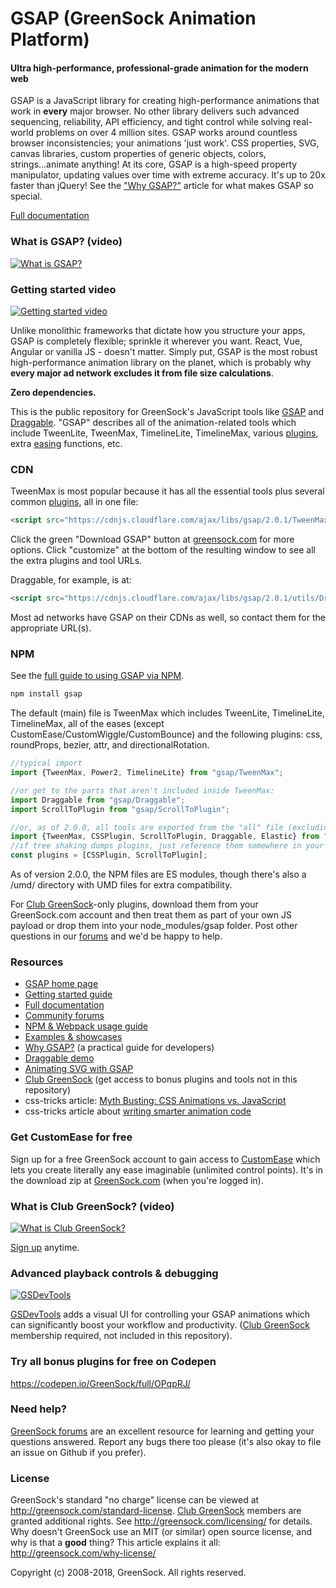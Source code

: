 # GSAP (GreenSock Animation Platform)

#### Ultra high-performance, professional-grade animation for the modern web

GSAP is a JavaScript library for creating high-performance animations that work in **every** major browser. No other library delivers such advanced sequencing, reliability, API efficiency, and tight control while solving real-world problems on over 4 million sites. GSAP works around countless browser inconsistencies; your animations 'just work'. CSS properties, SVG, canvas libraries, custom properties of generic objects, colors, strings...animate anything! At its core, GSAP is a high-speed property manipulator, updating values over time with extreme accuracy. It's up to 20x faster than jQuery! See the <a href="https://greensock.com/why-gsap/">"Why GSAP?"</a> article for what makes GSAP so special.

<a href="https://greensock.com/docs">Full documentation</a>

### What is GSAP? (video)

[![What is GSAP?](http://img.youtube.com/vi/-riXBjDfvOw/0.jpg)](http://www.youtube.com/watch?v=-riXBjDfvOw)

### Getting started video

[![Getting started video](http://img.youtube.com/vi/tMP1PCErrmE/0.jpg)](http://www.youtube.com/watch?v=tMP1PCErrmE)

Unlike monolithic frameworks that dictate how you structure your apps, GSAP is completely flexible; sprinkle it wherever you want. React, Vue, Angular or vanilla JS - doesn't matter. Simply put, GSAP is the most robust high-performance animation library on the planet, which is probably why **every major ad network excludes it from file size calculations**.

**Zero dependencies.**

This is the public repository for GreenSock's JavaScript tools like <a href="https://greensock.com/gsap/" target="_blank">GSAP</a> and <a href="https://greensock.com/draggable/" target="_blank">Draggable</a>. "GSAP" describes all of the animation-related tools which include TweenLite, TweenMax, TimelineLite, TimelineMax, various <a href="https://greensock.com/plugins/?product_id=4921">plugins</a>, extra <a href="https://greensock.com/ease-visualizer/">easing</a> functions, etc. 

### CDN
TweenMax is most popular because it has all the essential tools plus several common <a href="https://greensock.com/plugins/?product_id=4921">plugins</a>, all in one file:
```html
<script src="https://cdnjs.cloudflare.com/ajax/libs/gsap/2.0.1/TweenMax.min.js"></script>
```
Click the green "Download GSAP" button at <a href="https://greensock.com/?download=GSAP-JS">greensock.com</a> for more options. Click "customize" at the bottom of the resulting window to see all the extra plugins and tool URLs. 

Draggable, for example, is at:
```html
<script src="https://cdnjs.cloudflare.com/ajax/libs/gsap/2.0.1/utils/Draggable.min.js"></script>
```

Most ad networks have GSAP on their CDNs as well, so contact them for the appropriate URL(s). 

### NPM
See the <a href="https://greensock.com/docs/NPMUsage">full guide to using GSAP via NPM</a>.

```javascript
npm install gsap
```
The default (main) file is TweenMax which includes TweenLite, TimelineLite, TimelineMax, all of the eases (except CustomEase/CustomWiggle/CustomBounce) and the following plugins: css, roundProps, bezier, attr, and directionalRotation. 
```javascript
//typical import
import {TweenMax, Power2, TimelineLite} from "gsap/TweenMax";

//or get to the parts that aren't included inside TweenMax:
import Draggable from "gsap/Draggable";
import ScrollToPlugin from "gsap/ScrollToPlugin";

//or, as of 2.0.0, all tools are exported from the "all" file (excluding bonus plugins):
import {TweenMax, CSSPlugin, ScrollToPlugin, Draggable, Elastic} from "gsap/all";
//if tree shaking dumps plugins, just reference them somewhere in your code like:
const plugins = [CSSPlugin, ScrollToPlugin]; 
```
As of version 2.0.0, the NPM files are ES modules, though there's also a /umd/ directory with UMD files for extra compatibility.

For <a href="https://greensock.com/club/">Club GreenSock</a>-only plugins, download them from your GreenSock.com account and then treat them as part of your own JS payload or drop them into your node_modules/gsap folder. Post other questions in our <a href="https://greensock.com/forums/">forums</a> and we'd be happy to help.

### Resources

* <a href="https://greensock.com/gsap/">GSAP home page</a>
* <a href="https://greensock.com/get-started-js/">Getting started guide</a>
* <a href="https://greensock.com/docs/">Full documentation</a>
* <a href="https://greensock.com/forums/">Community forums</a>
* <a href="https://greensock.com/docs/NPMUsage">NPM &amp; Webpack usage guide</a>
* <a href="https://greensock.com/examples-showcases">Examples &amp; showcases</a>
* <a href="https://greensock.com/why-gsap/">Why GSAP?</a> (a practical guide for developers)
* <a href="https://greensock.com/draggable/">Draggable demo</a>
* <a href="https://greensock.com/svg-tips/">Animating SVG with GSAP</a>
* <a href="https://greensock.com/club/">Club GreenSock</a> (get access to bonus plugins and tools not in this repository)
* css-tricks article: <a href="https://css-tricks.com/myth-busting-css-animations-vs-javascript/">Myth Busting: CSS Animations vs. JavaScript</a>
* css-tricks article about <a href="https://css-tricks.com/writing-smarter-animation-code/">writing smarter animation code</a>

### Get CustomEase for free
Sign up for a free GreenSock account to gain access to <a href="https://greensock.com/customease/">CustomEase</a> which lets you create literally any ease imaginable (unlimited control points). It's in the download zip at <a href="https://greensock.com/?download=GSAP-JS">GreenSock.com</a> (when you're logged in). 

### What is Club GreenSock? (video)

[![What is Club GreenSock?](http://img.youtube.com/vi/03yJ6-Aq0gQ/0.jpg)](http://www.youtube.com/watch?v=03yJ6-Aq0gQ)

<a href="https://greensock.com/club/">Sign up</a> anytime.

### Advanced playback controls &amp; debugging

<a href="https://greensock.com/gsdevtools/">![GSDevTools](https://greensock.com/_img/github/GSDevTools-github-thumb.gif)</a>

<a href="https://greensock.com/gsdevtools/">GSDevTools</a> adds a visual UI for controlling your GSAP animations which can significantly boost your workflow and productivity. (<a href="https://greensock.com/club">Club GreenSock</a> membership required, not included in this repository).

### Try all bonus plugins for free on Codepen
<a href="https://codepen.io/GreenSock/full/OPqpRJ/">https://codepen.io/GreenSock/full/OPqpRJ/</a>

### Need help?
<a href="https://greensock.com/forums/">GreenSock forums</a> are an excellent resource for learning and getting your questions answered. Report any bugs there too please (it's also okay to file an issue on Github if you prefer).

### License
GreenSock's standard "no charge" license can be viewed at <a href="https://greensock.com/standard-license">http://greensock.com/standard-license</a>. <a href="https://greensock.com/club/">Club GreenSock</a> members are granted additional rights. See <a href="https://greensock.com/licensing/">http://greensock.com/licensing/</a> for details. Why doesn't GreenSock use an MIT (or similar) open source license, and why is that a **good** thing? This article explains it all: <a href="https://greensock.com/why-license/" target="_blank">http://greensock.com/why-license/</a>

Copyright (c) 2008-2018, GreenSock. All rights reserved. 
